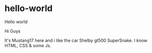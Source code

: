 # hello-world
Hello world

Hi Guys

It's Mustang17 here and i like the car Shelby gt500 SuperSnake. I know HTML, CSS & some Js.
